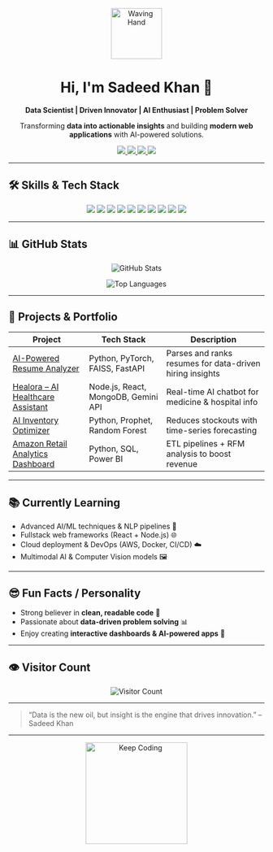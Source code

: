 <!--
  GitHub Profile README for Sadeed Khan
  Designed to be recruiter-friendly, modern, and visually appealing
-->

<p align="center">
  <img src="https://media.giphy.com/media/hvRJCLFzcasrR4ia7z/giphy.gif" width="100px" alt="Waving Hand"/>
</p>

<h1 align="center">Hi, I'm <b>Sadeed Khan</b> 👋</h1>
<p align="center">
  <strong>Data Scientist | Driven Innovator | AI Enthusiast | Problem Solver</strong>
</p>
<p align="center">
  Transforming <strong>data into actionable insights</strong> and building <strong>modern web applications</strong> with AI-powered solutions.
</p>

<p align="center">
  <a href="https://linkedin.com/in/sadeed-khan29" target="_blank">
    <img src="https://img.shields.io/badge/LinkedIn-0A66C2?style=for-the-badge&logo=linkedin&logoColor=white"/>
  </a>
  <a href="https://x.com/SadeedKhan42070?t=0s9--IQa97NAq0oRyzXGaw&s=08" target="_blank">
    <img src="https://img.shields.io/badge/Twitter-1DA1F2?style=for-the-badge&logo=twitter&logoColor=white"/>
  </a>
  <a href="https://www.instagram.com/yooo_sadeed?igsh=MXBhcXNkZHpkYXU4cA==" target="_blank">
    <img src="https://img.shields.io/badge/Instagra-E4405F?style=for-the-badge&logo=instagram&logoColor=white"/>
  </a>
  <a href="https://leetcode.com/SadeedKhan4/" target="_blank">
    <img src="https://img.shields.io/badge/LeetCode-FFA116?style=for-the-badge&logo=leetcode&logoColor=black"/>
  </a>
</p>

---

## 🛠️ Skills & Tech Stack

<p align="center">
  <img src="https://img.shields.io/badge/Python-3776AB?style=for-the-badge&logo=python&logoColor=white"/>
  <img src="https://img.shields.io/badge/R-276DC3?style=for-the-badge&logo=r&logoColor=white"/>
  <img src="https://img.shields.io/badge/SQL-4479A1?style=for-the-badge&logo=mysql&logoColor=white"/>
  <img src="https://img.shields.io/badge/Java-F7DF1E?style=for-the-badge&logo=openjdk&logoColor=white"/>
  <img src="https://img.shields.io/badge/JavaScript-F7DF1E?style=for-the-badge&logo=javascript&logoColor=black"/>
  <img src="https://img.shields.io/badge/HTML-E34F26?style=for-the-badge&logo=html5&logoColor=white"/>
  <img src="https://img.shields.io/badge/CSS-1572B6?style=for-the-badge&logo=css3&logoColor=white"/>
  <img src="https://img.shields.io/badge/React-61DAFB?style=for-the-badge&logo=react&logoColor=black"/>
  <img src="https://img.shields.io/badge/PyTorch-EE4C2C?style=for-the-badge&logo=pytorch&logoColor=white"/>
  <img src="https://img.shields.io/badge/Power%20BI-F2C811?style=for-the-badge&logo=microsoftpowerbi&logoColor=black"/>
</p>

---

## 📊 GitHub Stats

<p align="center">
  <img src="https://github-readme-stats.vercel.app/api?username=MD-SadeedKhan&show_icons=true&count_private=true&theme=radical&hide_border=true" alt="GitHub Stats"/>
</p>
<p align="center">
  <img src="https://github-readme-stats.vercel.app/api/top-langs/?username=MD-SadeedKhan&layout=compact&theme=radical&hide_border=true" alt="Top Languages"/>
</p>

---

## 🚀 Projects & Portfolio

| Project | Tech Stack | Description |
|---------|------------|-------------|
| [AI-Powered Resume Analyzer](https://github.com/MD-SadeedKhan/AI-POWERED-RESUME-ANALYZER) | Python, PyTorch, FAISS, FastAPI | Parses and ranks resumes for data-driven hiring insights |
| [Healora – AI Healthcare Assistant](https://healora.vercel.app) | Node.js, React, MongoDB, Gemini API | Real-time AI chatbot for medicine & hospital info |
| [AI Inventory Optimizer](https://github.com/MD-SadeedKhan/AI-Inventory-Optimizer) | Python, Prophet, Random Forest | Reduces stockouts with time-series forecasting |
| [Amazon Retail Analytics Dashboard](https://github.com/MD-SadeedKhan/Amazon-Retail-Analytics-Dashboard) | Python, SQL, Power BI | ETL pipelines + RFM analysis to boost revenue |

---

## 📚 Currently Learning

- Advanced AI/ML techniques & NLP pipelines 🤖  
- Fullstack web frameworks (React + Node.js) 🌐  
- Cloud deployment & DevOps (AWS, Docker, CI/CD) ☁️  
- Multimodal AI & Computer Vision models 🖼️  

---

## 😎 Fun Facts / Personality

- Strong believer in **clean, readable code** 🧹  
- Passionate about **data-driven problem solving** 📊  
- Enjoy creating **interactive dashboards & AI-powered apps** 🚀  

---

## 👁️ Visitor Count

<p align="center">
  <img src="https://komarev.com/ghpvc/?username=MD-SadeedKhan&style=flat-square&color=blue" alt="Visitor Count"/>
</p>

---

> “Data is the new oil, but insight is the engine that drives innovation.” – Sadeed Khan  

---

<p align="center">
  <img src="https://media.giphy.com/media/3o7abKhOpu0NwenH3O/giphy.gif" width="200" alt="Keep Coding"/>
</p>
